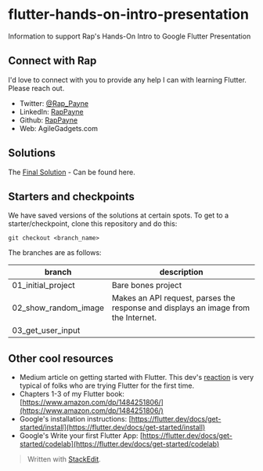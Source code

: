 
# flutter-hands-on-intro-presentation
Information to support Rap's Hands-On Intro to Google Flutter Presentation


## Connect with Rap
I'd love to connect with you to provide any help I can with learning Flutter. Please reach out.
- Twitter: [@Rap_Payne](https://twitter.com/Rap_Payne)
- LinkedIn: [RapPayne](https://www.linkedin.com/in/rappayne/)
- Github: [RapPayne](https://github.com/rapPayne)
- Web: AgileGadgets.com

## Solutions

The [Final Solution](solution) - Can be found here.

## Starters and checkpoints
We have saved versions of the solutions at certain spots. To get to a starter/checkpoint, clone this repository and do this:

    git checkout <branch_name>
The branches are as follows:


|branch|description  |
|--|--|
| 01_initial_project | Bare bones project |
| 02_show_random_image | Makes an API request, parses the response and displays an image from the Internet.
| 03_get_user_input | 



## Other cool resources
- Medium article on getting started with Flutter. This dev's [reaction](https://medium.com/hackernoon/what-it-was-like-to-write-a-full-blown-flutter-app-330d8202825b) is very typical of folks who are trying Flutter for the first time.
- Chapters 1-3 of my Flutter book: [https://www.amazon.com/dp/1484251806/](https://www.amazon.com/dp/1484251806/)
- Google's installation instructions: [https://flutter.dev/docs/get-started/install](https://flutter.dev/docs/get-started/install)
- Google's Write your first Flutter App: [https://flutter.dev/docs/get-started/codelab](https://flutter.dev/docs/get-started/codelab)

> Written with [StackEdit](https://stackedit.io/).
<!--stackedit_data:
eyJoaXN0b3J5IjpbNDY1MjczOTE5LDEyNDk0NjMzNDEsLTE2Mz
A1NzEyMzksMTg1ODI3NTI3M119
-->